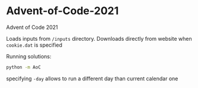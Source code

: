 # Advent-of-Code-2021
Advent of Code 2021

Loads inputs from `/inputs` directory. Downloads directly from website when `cookie.dat` is specified

Running solutions:

```sh
python -m AoC
```

specifying `-day` allows to run a different day than current calendar one
